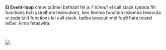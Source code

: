 **El Event-loop** chnw ta3mel bethabt fel js ?
tchouf el call stack (yabda fih functions bch ysirelhom lexecution), ken femma function lezemha texecuta w zeda tzid functions lel call stack. tadba texecuti mel fou9 hata tousel lel5er. kima fetaswira:  

</br>

![](https://miro.medium.com/max/1600/1*iHhUyO4DliDwa6x_cO5E3A.gif)
